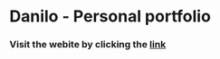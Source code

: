 # Danilo - Personal portfolio

### Visit the webite by clicking the [link](https://danilo-flores.github.io)